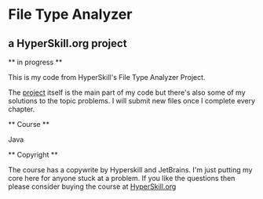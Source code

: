 
# File Type Analyzer #

## a HyperSkill.org project ##
** in progress **

This is my code from HyperSkill's File Type Analyzer Project.

The [project](https://github.com/shadow006tr/File-Type-Analyzer---My-Solutions---HyperSkill.org/tree/master/Project/src/analyzer) itself is the main part of my code but there's also some of my solutions to the topic problems.
I will submit new files once I complete every chapter.



** Course **

Java

** Copyright **

The course has a copywrite by Hyperskill and JetBrains. I'm just putting my core here for anyone stuck at a problem.
If you like the questions then please consider buying the course at [HyperSkill.org](https://hyperskill.org/)
